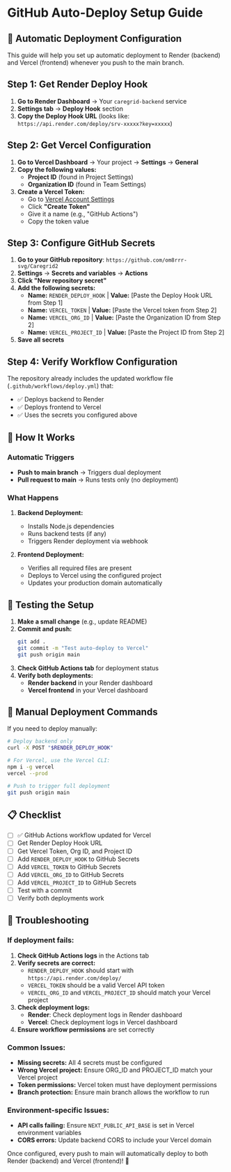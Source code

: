 # GitHub Auto-Deploy Setup Guide

## 🚀 Automatic Deployment Configuration

This guide will help you set up automatic deployment to Render (backend) and Vercel (frontend) whenever you push to the main branch.

## Step 1: Get Render Deploy Hook

1. **Go to Render Dashboard** → Your `caregrid-backend` service
2. **Settings tab** → **Deploy Hook** section
3. **Copy the Deploy Hook URL** (looks like: `https://api.render.com/deploy/srv-xxxxx?key=xxxxx`)

## Step 2: Get Vercel Configuration

1. **Go to Vercel Dashboard** → Your project → **Settings** → **General**
2. **Copy the following values:**
   - **Project ID** (found in Project Settings)
   - **Organization ID** (found in Team Settings)
3. **Create a Vercel Token:**
   - Go to [Vercel Account Settings](https://vercel.com/account/tokens)
   - Click **"Create Token"**
   - Give it a name (e.g., "GitHub Actions")
   - Copy the token value

## Step 3: Configure GitHub Secrets

1. **Go to your GitHub repository**: `https://github.com/om8rrr-svg/Caregrid2`
2. **Settings** → **Secrets and variables** → **Actions**
3. **Click "New repository secret"**
4. **Add the following secrets:**
   - **Name:** `RENDER_DEPLOY_HOOK` | **Value:** [Paste the Deploy Hook URL from Step 1]
   - **Name:** `VERCEL_TOKEN` | **Value:** [Paste the Vercel token from Step 2]
   - **Name:** `VERCEL_ORG_ID` | **Value:** [Paste the Organization ID from Step 2]
   - **Name:** `VERCEL_PROJECT_ID` | **Value:** [Paste the Project ID from Step 2]
5. **Save all secrets**

## Step 4: Verify Workflow Configuration

The repository already includes the updated workflow file (`.github/workflows/deploy.yml`) that:
- ✅ Deploys backend to Render
- ✅ Deploys frontend to Vercel
- ✅ Uses the secrets you configured above

## 🔄 How It Works

### Automatic Triggers
- **Push to main branch** → Triggers dual deployment
- **Pull request to main** → Runs tests only (no deployment)

### What Happens
1. **Backend Deployment:**
   - Installs Node.js dependencies
   - Runs backend tests (if any)
   - Triggers Render deployment via webhook

2. **Frontend Deployment:**
   - Verifies all required files are present
   - Deploys to Vercel using the configured project
   - Updates your production domain automatically

## 🧪 Testing the Setup

1. **Make a small change** (e.g., update README)
2. **Commit and push:**
   ```bash
   git add .
   git commit -m "Test auto-deploy to Vercel"
   git push origin main
   ```
3. **Check GitHub Actions tab** for deployment status
4. **Verify both deployments:**
   - **Render backend** in your Render dashboard
   - **Vercel frontend** in your Vercel dashboard

## 🔧 Manual Deployment Commands

If you need to deploy manually:

```bash
# Deploy backend only
curl -X POST "$RENDER_DEPLOY_HOOK"

# For Vercel, use the Vercel CLI:
npm i -g vercel
vercel --prod

# Push to trigger full deployment
git push origin main
```

## 📋 Checklist

- [ ] ✅ GitHub Actions workflow updated for Vercel
- [ ] Get Render Deploy Hook URL
- [ ] Get Vercel Token, Org ID, and Project ID
- [ ] Add `RENDER_DEPLOY_HOOK` to GitHub Secrets
- [ ] Add `VERCEL_TOKEN` to GitHub Secrets
- [ ] Add `VERCEL_ORG_ID` to GitHub Secrets  
- [ ] Add `VERCEL_PROJECT_ID` to GitHub Secrets
- [ ] Test with a commit
- [ ] Verify both deployments work

## 🚨 Troubleshooting

### If deployment fails:
1. **Check GitHub Actions logs** in the Actions tab
2. **Verify secrets are correct:**
   - `RENDER_DEPLOY_HOOK` should start with `https://api.render.com/deploy/`
   - `VERCEL_TOKEN` should be a valid Vercel API token
   - `VERCEL_ORG_ID` and `VERCEL_PROJECT_ID` should match your Vercel project
3. **Check deployment logs:**
   - **Render**: Check deployment logs in Render dashboard
   - **Vercel**: Check deployment logs in Vercel dashboard
4. **Ensure workflow permissions** are set correctly

### Common Issues:
- **Missing secrets:** All 4 secrets must be configured
- **Wrong Vercel project:** Ensure ORG_ID and PROJECT_ID match your Vercel project
- **Token permissions:** Vercel token must have deployment permissions
- **Branch protection:** Ensure main branch allows the workflow to run

### Environment-specific Issues:
- **API calls failing:** Ensure `NEXT_PUBLIC_API_BASE` is set in Vercel environment variables
- **CORS errors:** Update backend CORS to include your Vercel domain

Once configured, every push to main will automatically deploy to both Render (backend) and Vercel (frontend)! 🎉